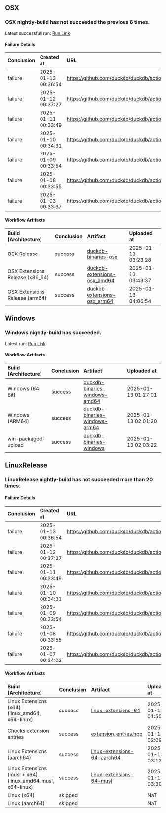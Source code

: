 ## OSX
### OSX nightly-build has not succeeded the previous **6** times.
Latest successfull run: [ Run Link ](('https://github.com/duckdb/duckdb/actions/runs/12642824816',))

#### Failure Details
| Conclusion   | Created at          | URL                                                       |
|:-------------|:--------------------|:----------------------------------------------------------|
| failure      | 2025-01-13 00:36:54 | https://github.com/duckdb/duckdb/actions/runs/12738550649 |
| failure      | 2025-01-12 00:37:27 | https://github.com/duckdb/duckdb/actions/runs/12728925512 |
| failure      | 2025-01-11 00:33:49 | https://github.com/duckdb/duckdb/actions/runs/12719414370 |
| failure      | 2025-01-10 00:34:31 | https://github.com/duckdb/duckdb/actions/runs/12700951841 |
| failure      | 2025-01-09 00:33:54 | https://github.com/duckdb/duckdb/actions/runs/12681564423 |
| failure      | 2025-01-08 00:33:55 | https://github.com/duckdb/duckdb/actions/runs/12661739515 |
| failure      | 2025-01-03 00:33:37 | https://github.com/duckdb/duckdb/actions/runs/12590786853 |
#### Workflow Artifacts
| Build (Architecture)            | Conclusion   | Artifact                                                                                                      | Uploaded at         |
|:--------------------------------|:-------------|:--------------------------------------------------------------------------------------------------------------|:--------------------|
| OSX Release                     | success      | [duckdb-binaries-osx](https://github.com/duckdb/duckdb/actions/runs/12738550649/artifacts/2419976535)         | 2025-01-13 03:23:28 |
| OSX Extensions Release (x86_64) | success      | [duckdb-extensions-osx_amd64](https://github.com/duckdb/duckdb/actions/runs/12738550649/artifacts/2420018038) | 2025-01-13 03:43:37 |
| OSX Extensions Release (arm64)  | success      | [duckdb-extensions-osx_arm64](https://github.com/duckdb/duckdb/actions/runs/12738550649/artifacts/2420063893) | 2025-01-13 04:06:54 |

## Windows


### Windows nightly-build has succeeded.
Latest run: [ Run Link ](https://github.com/duckdb/duckdb/actions/runs/12738550669)

#### Workflow Artifacts
| Build (Architecture)   | Conclusion   | Artifact                                                                                                        | Uploaded at         |
|:-----------------------|:-------------|:----------------------------------------------------------------------------------------------------------------|:--------------------|
| Windows (64 Bit)       | success      | [duckdb-binaries-windows-amd64](https://github.com/duckdb/duckdb/actions/runs/12738550669/artifacts/2419744926) | 2025-01-13 01:27:01 |
| Windows (ARM64)        | success      | [duckdb-binaries-windows-arm64](https://github.com/duckdb/duckdb/actions/runs/12738550669/artifacts/2419806506) | 2025-01-13 02:01:20 |
| win-packaged-upload    | success      | [duckdb-binaries-windows](https://github.com/duckdb/duckdb/actions/runs/12738550669/artifacts/2419809805)       | 2025-01-13 02:03:22 |
## LinuxRelease
### LinuxRelease nightly-build has not succeeded more than **20** times.

#### Failure Details
| Conclusion   | Created at          | URL                                                       |
|:-------------|:--------------------|:----------------------------------------------------------|
| failure      | 2025-01-13 00:36:54 | https://github.com/duckdb/duckdb/actions/runs/12738550667 |
| failure      | 2025-01-12 00:37:27 | https://github.com/duckdb/duckdb/actions/runs/12728925527 |
| failure      | 2025-01-11 00:33:49 | https://github.com/duckdb/duckdb/actions/runs/12719414358 |
| failure      | 2025-01-10 00:34:31 | https://github.com/duckdb/duckdb/actions/runs/12700951837 |
| failure      | 2025-01-09 00:33:54 | https://github.com/duckdb/duckdb/actions/runs/12681564431 |
| failure      | 2025-01-08 00:33:55 | https://github.com/duckdb/duckdb/actions/runs/12661739514 |
| failure      | 2025-01-07 00:34:02 | https://github.com/duckdb/duckdb/actions/runs/12642824810 |
#### Workflow Artifacts
| Build (Architecture)                                        | Conclusion   | Artifact                                                                                                      | Uploaded at         |
|:------------------------------------------------------------|:-------------|:--------------------------------------------------------------------------------------------------------------|:--------------------|
| Linux Extensions (x64) (linux_amd64, x64-linux)             | success      | [linux-extensions-64](https://github.com/duckdb/duckdb/actions/runs/12738550667/artifacts/2419789239)         | 2025-01-13 01:50:32 |
| Checks extension entries                                    | success      | [extension_entries.hpp](https://github.com/duckdb/duckdb/actions/runs/12738550667/artifacts/2419818947)       | 2025-01-13 02:09:18 |
| Linux Extensions (aarch64)                                  | success      | [linux-extensions-64-aarch64](https://github.com/duckdb/duckdb/actions/runs/12738550667/artifacts/2419949460) | 2025-01-13 03:12:03 |
| Linux Extensions (musl + x64) (linux_amd64_musl, x64-linux) | success      | [linux-extensions-64-musl](https://github.com/duckdb/duckdb/actions/runs/12738550667/artifacts/2419992651)    | 2025-01-13 03:30:44 |
| Linux (x64)                                                 | skipped      |                                                                                                               | NaT                 |
| Linux (aarch64)                                             | skipped      |                                                                                                               | NaT                 |
